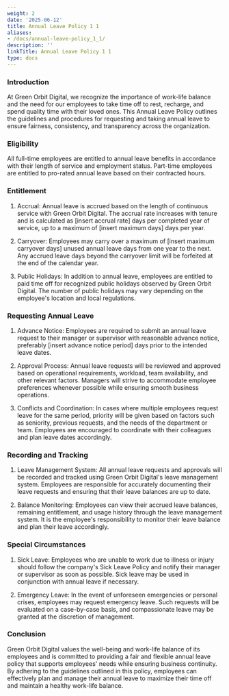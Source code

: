 ```yaml
---
weight: 2
date: '2025-06-12'
title: Annual Leave Policy 1 1
aliases:
- /docs/annual-leave-policy_1_1/
description: ''
linkTitle: Annual Leave Policy 1 1
type: docs
---
```


### Introduction

At Green Orbit Digital, we recognize the importance of work-life balance and the need for our employees to take time off to rest, recharge, and spend quality time with their loved ones. This Annual Leave Policy outlines the guidelines and procedures for requesting and taking annual leave to ensure fairness, consistency, and transparency across the organization.

### Eligibility

All full-time employees are entitled to annual leave benefits in accordance with their length of service and employment status. Part-time employees are entitled to pro-rated annual leave based on their contracted hours.

### Entitlement

1. Accrual: Annual leave is accrued based on the length of continuous service with Green Orbit Digital. The accrual rate increases with tenure and is calculated as [insert accrual rate] days per completed year of service, up to a maximum of [insert maximum days] days per year.

1. Carryover: Employees may carry over a maximum of [insert maximum carryover days] unused annual leave days from one year to the next. Any accrued leave days beyond the carryover limit will be forfeited at the end of the calendar year.

1. Public Holidays: In addition to annual leave, employees are entitled to paid time off for recognized public holidays observed by Green Orbit Digital. The number of public holidays may vary depending on the employee's location and local regulations.

### Requesting Annual Leave

1. Advance Notice: Employees are required to submit an annual leave request to their manager or supervisor with reasonable advance notice, preferably [insert advance notice period] days prior to the intended leave dates.

1. Approval Process: Annual leave requests will be reviewed and approved based on operational requirements, workload, team availability, and other relevant factors. Managers will strive to accommodate employee preferences whenever possible while ensuring smooth business operations.

1. Conflicts and Coordination: In cases where multiple employees request leave for the same period, priority will be given based on factors such as seniority, previous requests, and the needs of the department or team. Employees are encouraged to coordinate with their colleagues and plan leave dates accordingly.

### Recording and Tracking

1. Leave Management System: All annual leave requests and approvals will be recorded and tracked using Green Orbit Digital's leave management system. Employees are responsible for accurately documenting their leave requests and ensuring that their leave balances are up to date.

1. Balance Monitoring: Employees can view their accrued leave balances, remaining entitlement, and usage history through the leave management system. It is the employee's responsibility to monitor their leave balance and plan their leave accordingly.

### Special Circumstances

1. Sick Leave: Employees who are unable to work due to illness or injury should follow the company's Sick Leave Policy and notify their manager or supervisor as soon as possible. Sick leave may be used in conjunction with annual leave if necessary.

1. Emergency Leave: In the event of unforeseen emergencies or personal crises, employees may request emergency leave. Such requests will be evaluated on a case-by-case basis, and compassionate leave may be granted at the discretion of management.

### Conclusion

Green Orbit Digital values the well-being and work-life balance of its employees and is committed to providing a fair and flexible annual leave policy that supports employees' needs while ensuring business continuity. By adhering to the guidelines outlined in this policy, employees can effectively plan and manage their annual leave to maximize their time off and maintain a healthy work-life balance.